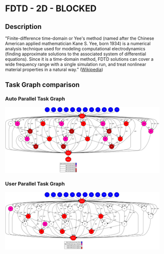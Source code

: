 # FDTD - 2D - BLOCKED


## Description

"Finite-difference time-domain or Yee's method (named after the Chinese American
applied mathematician Kane S. Yee, born 1934) is a numerical analysis technique
used for modeling computational electrodynamics (finding approximate solutions
to the associated system of differential equations). Since it is a time-domain
method, FDTD solutions can cover a wide frequency range with a single simulation
run, and treat nonlinear material properties in a natural way."
([Wikipedia][wikipedia-fdtd])


## Task Graph comparison

### Auto Parallel Task Graph

![AutoParallel Task Graph](./results/local/autoparallel/complete_graph.png)

### User Parallel Task Graph

![UserParallel Task Graph](./results/local/userparallel/complete_graph.png)


[wikipedia-fdtd]: https://en.wikipedia.org/wiki/Finite-difference_time-domain_method
